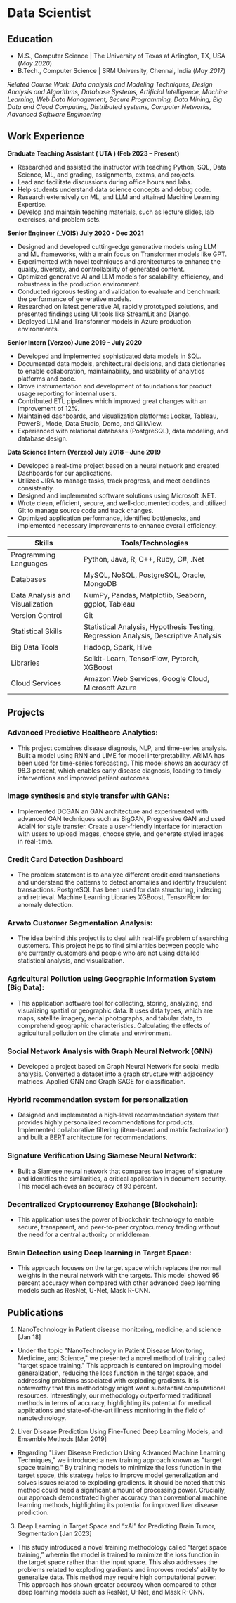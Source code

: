 # Data Scientist

## Education							       		
- M.S., Computer Science	    | The University of Texas at Arlington, TX, USA (_May 2020_)      		
- B.Tech., Computer Science   | SRM University, Chennai, India               (_May 2017_)
  
*Related Course Work*: _Data analysis and Modeling Techniques, Design Analysis and Algorithms, Database Systems, Artificial Intelligence, Machine Learning, Web Data Management, Secure Programming, Data Mining, Big Data and Cloud Computing, Distributed systems, Computer Networks, Advanced Software Engineering_

## Work Experience

**Graduate Teaching Assistant  ( UTA ) 		(Feb 2023 – Present)**
-	Researched and assisted the instructor with teaching Python, SQL, Data Science, ML, and grading, assignments, exams, and projects.
- Lead and facilitate discussions during office hours and labs.
-	Help students understand data science concepts and debug code.
-	Research extensively on ML, and LLM and attained Machine Learning Expertise. 
-	Develop and maintain teaching materials, such as lecture slides, lab exercises, and problem sets. 

**Senior Engineer (_VOIS)			 July 2020 - Dec 2021**
-	Designed and developed cutting-edge generative models using LLM and ML frameworks, with a main focus on Transformer models like GPT. 
-	Experimented with novel techniques and architectures to enhance the quality, diversity, and controllability of generated content.
-	Optimized generative AI and LLM models for scalability, efficiency, and robustness in the production environment. 
-	Conducted rigorous testing and validation to evaluate and benchmark the performance of generative models.
-	Researched on latest generative AI, rapidly prototyped solutions, and presented findings using UI tools like StreamLit and Django.
-	Deployed LLM and Transformer models in Azure production environments.

 **Senior Intern (Verzeo) 			June 2019 - July 2020**
-	Developed and implemented sophisticated data models in SQL. 
-	Documented data models, architectural decisions, and data dictionaries to enable collaboration, maintainability, and usability of analytics platforms and code. 
-	Drove instrumentation and development of foundations for product usage reporting for internal users.
-	Contributed ETL pipelines which improved great changes with an improvement of 12%. 
-	Maintained dashboards, and visualization platforms: Looker, Tableau, PowerBI, Mode, Data Studio, Domo, and QlikView. 
-	Experienced with relational databases (PostgreSQL), data modeling, and database design. 

**Data Science Intern (Verzeo) 			July 2018 – June 2019**
-	Developed a real-time project based on a neural network and created Dashboards for our applications. 
-	Utilized JIRA to manage tasks, track progress, and meet deadlines consistently.
-	Designed and implemented software solutions using Microsoft  .NET.
-	Wrote clean, efficient, secure, and well-documented codes, and utilized Git to manage source code and track changes.
-	Optimized application performance, identified bottlenecks, and implemented necessary improvements to enhance overall efficiency. 

| Skills                       | Tools/Technologies                                    |
|------------------------------|-------------------------------------------------------|
| Programming Languages         | Python, Java, R, C++, Ruby, C#, .Net                |
| Databases                     | MySQL, NoSQL, PostgreSQL, Oracle, MongoDB           |
| Data Analysis and Visualization| NumPy, Pandas, Matplotlib, Seaborn, ggplot, Tableau |
| Version Control               | Git                                                 |
| Statistical Skills            | Statistical Analysis, Hypothesis Testing, Regression Analysis, Descriptive Analysis |
| Big Data Tools                | Hadoop, Spark, Hive                                  |
| Libraries                     | Scikit-Learn, TensorFlow, Pytorch, XGBoost          |
| Cloud Services                | Amazon Web Services, Google Cloud, Microsoft Azure  |




## Projects
### Advanced Predictive Healthcare Analytics:
-	This project combines disease diagnosis, NLP, and time-series analysis. Built a model using RNN and LIME for model interpretability. ARIMA has been used for time-series forecasting. This model shows an accuracy of 98.3 percent, which enables early disease diagnosis, leading to timely interventions and improved patient outcomes.
### Image synthesis and style transfer with GANs:
-	Implemented DCGAN an GAN architecture and experimented with advanced GAN techniques such as BigGAN, Progressive GAN and used AdaIN for style transfer. Create a user-friendly interface for interaction with users to upload images, choose style, and generate styled images in real-time.
### Credit Card Detection Dashboard
-	The problem statement is to analyze different credit card transactions and understand the patterns to detect anomalies and identify fraudulent transactions. PostgreSQL has been used for data structuring, indexing and retrieval. Machine Learning Libraries XGBoost, TensorFlow for anomaly detection.
### Arvato Customer Segmentation Analysis:
-	The idea behind this project is to deal with real-life problem of searching customers. This project helps to find similarities between people who are currently customers and people who are not using detailed statistical analysis, and visualization.
### Agricultural Pollution using Geographic Information System (Big Data):
-	This application software tool for collecting, storing, analyzing, and visualizing spatial or geographic data. It uses data types, which are maps, satellite imagery, aerial photographs, and tabular data, to comprehend geographic characteristics. Calculating the effects of agricultural pollution on the climate and environment.
### Social Network Analysis with Graph Neural Network (GNN)
-	Developed a project based on Graph Neural Network for social media analysis. Converted a dataset into a graph structure with adjacency matrices. Applied GNN and Graph SAGE for classification.
### Hybrid recommendation system for personalization
-	Designed and implemented a high-level recommendation system that provides highly personalized recommendations for products. Implemented collaborative filtering (item-based and matrix factorization) and built a BERT architecture for recommendations.
### Signature Verification Using Siamese Neural Network:
-	Built a Siamese neural network that compares two images of signature and identifies the similarities, a critical application in document security. This model achieves an accuracy of 93 percent.
### Decentralized Cryptocurrency Exchange (Blockchain):
-	This application uses the power of blockchain technology to enable secure, transparent, and peer-to-peer cryptocurrency trading without the need for a central authority or middleman.
### Brain Detection using Deep learning in Target Space:
-	This approach focuses on the target space which replaces the normal weights in the neural network with the targets. This model showed 95 percent accuracy when compared with other advanced deep learning models such as ResNet, U-Net, Mask R-CNN.


## Publications
1. NanoTechnology in Patient disease monitoring, medicine, and science  [Jan 18]
-	Under the topic "NanoTechnology in Patient Disease Monitoring, Medicine, and Science," we presented a novel method of training called "target space training." This approach is centered on improving model generalization, reducing the loss function in the target space, and addressing problems associated with exploding gradients. It is noteworthy that this methodology might want substantial computational resources. Interestingly, our methodology outperformed traditional methods in terms of accuracy, highlighting its potential for medical applications and state-of-the-art illness monitoring in the field of nanotechnology.
  
2. Liver Disease Prediction Using Fine-Tuned Deep Learning Models, and Ensemble Methods  [Mar 2019]
-	Regarding "Liver Disease Prediction Using Advanced Machine Learning Techniques," we introduced a new training approach known as "target space training." By training models to minimize the loss function in the target space, this strategy helps to improve model generalization and solves issues related to exploding gradients. It should be noted that this method could need a significant amount of processing power. Crucially, our approach demonstrated higher accuracy than conventional machine learning methods, highlighting its potential for improved liver disease prediction.
  
3. Deep Learning in Target Space and “xAi”  for Predicting Brain Tumor, Segmentation [Jan 2023]
-	This study introduced a novel training methodology called “target space training,” wherein the model is trained to minimize the loss function in the target space rather than the input space. This also addresses the problems related to exploding gradients and improves models’ ability to generalize data. This method may require high computational power. This approach has shown greater accuracy when compared to other deep learning models such as ResNet, U-Net, and Mask R-CNN.


